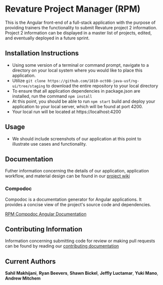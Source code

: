 # Revature Project Manager (RPM) 
This is the Angular front-end of a full-stack application with the purpose of providing trainers the functionality to submit Revature project 2 information. Project 2 information can be displayed in a master list of projects, edited, and eventually deployed in a future sprint.

## Installation Instructions
* Using some version of a terminal or command prompt, navigate to a directory on your local system where you would like to place this application.
* Utilize `git clone https://github.com/1810-oct08-java-usf/ng-ui/tree/staging` to download the entire repository to your local directory
* To ensure that all application dependencies in package.json are installed, run the command `npm install`
* At this point, you should be able to run `npm start` build and deploy your application to your local server, which will be found at port 4200.
* Your local run will be located at https://localhost:4200

## Usage
* We should include screenshots of our application at this point to illustrate use cases and functionality.

## Documentation

Futher information concerning the details of our application, application workflow, and material design can be found in our [project wiki](../../wiki)

### Compodoc

Compodoc is a documentation generator for Angular applications. It provides a concise view of the project's source code and dependencies.

[RPM Compodoc Angular Documentation](http://rpmdocs.s3-website.us-east-2.amazonaws.com)

## Contributing Information
Information concerning submitting code for review or making pull requests can be found by reading our [contributing documentation](./docs/contributing.md)

## Current Authors
**Sahil Makhijani**, **Ryan Beevers**, **Shawn Bickel**, **Jeffly Luctamar**, **Yuki Mano**, **Andrew Mitchem** 


